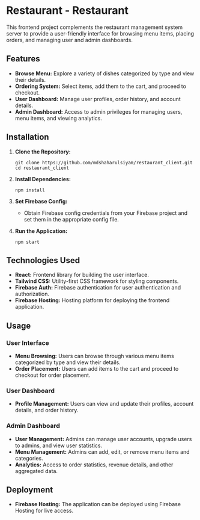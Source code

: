 
# Restaurant - Restaurant

This frontend project complements the restaurant management system server to provide a user-friendly interface for browsing menu items, placing orders, and managing user and admin dashboards.

## Features

-   **Browse Menu:** Explore a variety of dishes categorized by type and view their details.
-   **Ordering System:** Select items, add them to the cart, and proceed to checkout.
-   **User Dashboard:** Manage user profiles, order history, and account details.
-   **Admin Dashboard:** Access to admin privileges for managing users, menu items, and viewing analytics.

## Installation

1.  **Clone the Repository:**
    
    
    `git clone https://github.com/mdshaharulsiyam/restaurant_client.git`
    `cd restaurant_client` 
    
2.  **Install Dependencies:**
        
    `npm install` 
    
3.  **Set Firebase Config:**
    
    -   Obtain Firebase config credentials from your Firebase project and set them in the appropriate config file.
4.  **Run the Application:**
    
    
    `npm start` 
        

## Technologies Used

-   **React:** Frontend library for building the user interface.
-   **Tailwind CSS:** Utility-first CSS framework for styling components.
-   **Firebase Auth:** Firebase authentication for user authentication and authorization.
-   **Firebase Hosting:** Hosting platform for deploying the frontend application.

## Usage

### User Interface

-   **Menu Browsing:** Users can browse through various menu items categorized by type and view their details.
-   **Order Placement:** Users can add items to the cart and proceed to checkout for order placement.

### User Dashboard

-   **Profile Management:** Users can view and update their profiles, account details, and order history.

### Admin Dashboard

-   **User Management:** Admins can manage user accounts, upgrade users to admins, and view user statistics.
-   **Menu Management:** Admins can add, edit, or remove menu items and categories.
-   **Analytics:** Access to order statistics, revenue details, and other aggregated data.

## Deployment

-   **Firebase Hosting:** The application can be deployed using Firebase Hosting for live access.
